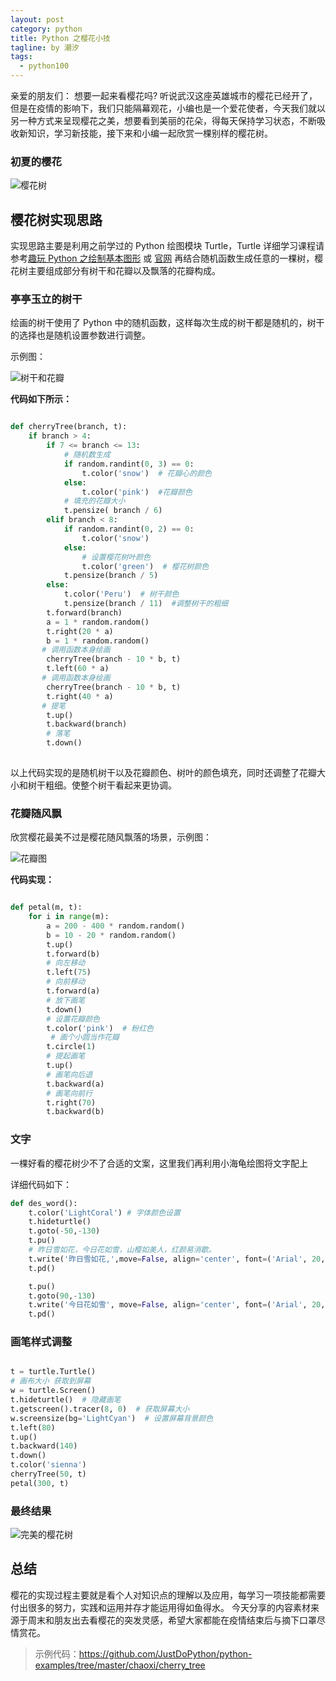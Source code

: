 ```yaml
---
layout: post
category: python
title: Python 之樱花小技
tagline: by 潮汐
tags:
  - python100
---
```


亲爱的朋友们：
	想要一起来看樱花吗? 听说武汉这座英雄城市的樱花已经开了，但是在疫情的影响下，我们只能隔幕观花，小编也是一个爱花使者，今天我们就以另一种方式来呈现樱花之美，想要看到美丽的花朵，得每天保持学习状态，不断吸收新知识，学习新技能，接下来和小编一起欣赏一棵别样的樱花树。

<!--more-->

### 初夏的樱花

![樱花树](https://img-blog.csdnimg.cn/20200323154207597.png?x-oss-process=image/watermark,type_ZmFuZ3poZW5naGVpdGk,shadow_10,text_aHR0cHM6Ly9ibG9nLmNzZG4ubmV0L3dlaXhpbl80MzEyOTc1MA==,size_16,color_FFFFFF,t_70)

## 樱花树实现思路

实现思路主要是利用之前学过的 Python 绘图模块 Turtle，Turtle 详细学习课程请参考[趣玩 Python 之绘制基本图形](https://mp.weixin.qq.com/s/zqoAZQ4aNzruXTd4QUGzmQ/) 或 [官网](https://docs.python.org/3/library/turtle.html) 再结合随机函数生成任意的一棵树，樱花树主要组成部分有树干和花瓣以及飘落的花瓣构成。

### 亭亭玉立的树干

绘画的树干使用了 Python 中的随机函数，这样每次生成的树干都是随机的，树干的选择也是随机设置参数进行调整。

示例图：

![树干和花瓣](https://img-blog.csdnimg.cn/20200323154330802.png?x-oss-process=image/watermark,type_ZmFuZ3poZW5naGVpdGk,shadow_10,text_aHR0cHM6Ly9ibG9nLmNzZG4ubmV0L3dlaXhpbl80MzEyOTc1MA==,size_16,color_FFFFFF,t_70)

**代码如下所示：**

```python

def cherryTree(branch, t):
    if branch > 4:
        if 7 <= branch <= 13:
            # 随机数生成
            if random.randint(0, 3) == 0:
                t.color('snow')  # 花瓣心的颜色
            else:
                t.color('pink')  #花瓣颜色
            # 填充的花瓣大小
            t.pensize( branch / 6)
        elif branch < 8:
            if random.randint(0, 2) == 0:
                t.color('snow')
            else:
                # 设置樱花树叶颜色
                t.color('green')  # 樱花树颜色
            t.pensize(branch / 5)
        else:
            t.color('Peru')  # 树干颜色
            t.pensize(branch / 11)  #调整树干的粗细
        t.forward(branch)
        a = 1 * random.random()
        t.right(20 * a)
        b = 1 * random.random()
       # 调用函数本身绘画　
        cherryTree(branch - 10 * b, t)
        t.left(60 * a)
       # 调用函数本身绘画
        cherryTree(branch - 10 * b, t)
        t.right(40 * a)
       # 提笔 
        t.up()
        t.backward(branch)
        # 落笔
        t.down()
        
```

以上代码实现的是随机树干以及花瓣颜色、树叶的颜色填充，同时还调整了花瓣大小和树干粗细。使整个树干看起来更协调。

### 花瓣随风飘

 欣赏樱花最美不过是樱花随风飘落的场景，示例图：

![花瓣图](https://img-blog.csdnimg.cn/2020032315443518.png?x-oss-process=image/watermark,type_ZmFuZ3poZW5naGVpdGk,shadow_10,text_aHR0cHM6Ly9ibG9nLmNzZG4ubmV0L3dlaXhpbl80MzEyOTc1MA==,size_16,color_FFFFFF,t_70)

**代码实现：**

```python

def petal(m, t):
    for i in range(m):
        a = 200 - 400 * random.random()
        b = 10 - 20 * random.random()
        t.up()
        t.forward(b)
        # 向左移动
        t.left(75)
        # 向前移动
        t.forward(a)
        # 放下画笔
        t.down()
        # 设置花瓣颜色
        t.color('pink')  # 粉红色
         # 画个小圆当作花瓣
        t.circle(1)
        # 提起画笔
        t.up()
        # 画笔向后退
        t.backward(a)
        # 画笔向前行
        t.right(70)
        t.backward(b)
```

### 文字

一棵好看的樱花树少不了合适的文案，这里我们再利用小海龟绘图将文字配上

详细代码如下：

```python
def des_word():
    t.color('LightCoral') # 字体颜色设置
    t.hideturtle()
    t.goto(-50,-130)
    t.pu()
    # 昨日雪如花，今日花如雪，山樱如美人，红颜易消歇。
    t.write('昨日雪如花,',move=False, align='center', font=('Arial', 20, 'normal'))
    t.pd()

    t.pu()
    t.goto(90,-130)
    t.write('今日花如雪', move=False, align='center', font=('Arial', 20, 'normal'))
    t.pd()

```


### 画笔样式调整

```python

t = turtle.Turtle()
# 画布大小 获取到屏幕
w = turtle.Screen()
t.hideturtle()  # 隐藏画笔
t.getscreen().tracer(8, 0)  # 获取屏幕大小
w.screensize(bg='LightCyan')  # 设置屏幕背景颜色
t.left(80)
t.up()
t.backward(140)
t.down()
t.color('sienna')
cherryTree(50, t)
petal(300, t)

```
### 最终结果

![完美的樱花树](https://img-blog.csdnimg.cn/20200324110105307.png?x-oss-process=image/watermark,type_ZmFuZ3poZW5naGVpdGk,shadow_10,text_aHR0cHM6Ly9ibG9nLmNzZG4ubmV0L3dlaXhpbl80MzEyOTc1MA==,size_16,color_FFFFFF,t_70)

## 总结

  樱花的实现过程主要就是看个人对知识点的理解以及应用，每学习一项技能都需要付出很多的努力，实践和运用并存才能运用得如鱼得水。
今天分享的内容素材来源于周末和朋友出去看樱花的突发灵感，希望大家都能在疫情结束后与摘下口罩尽情赏花。


> 示例代码：<https://github.com/JustDoPython/python-examples/tree/master/chaoxi/cherry_tree>
